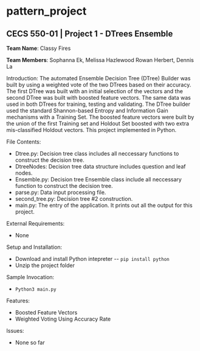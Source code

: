 # pattern_project

## CECS 550-01 | Project 1 - DTrees Ensemble

**Team Name**: Classy Fires

**Team Members**: Sophanna Ek, Melissa Hazlewood Rowan Herbert, Dennis La

Introduction: 
    The automated Ensemble Decision Tree (DTree) Builder was built by using a weighted vote of the two DTrees based on their accuracy. 
    The first DTree was built with an initial selection of the vectors and the second DTree was built with boosted feature vectors. The same data was used in both DTrees for training, testing and validating. The DTree builder used the standard Shannon-based Entropy and Information Gain mechanisms with a Training Set. The boosted feature vectors were built by the union of the first Training set and Holdout Set boosted with two extra mis-classified Holdout vectors. This project implemented in Python. 

File Contents:
- Dtree.py: Decision tree class includes all neccessary functions to construct the decision tree. 
- DtreeNodes: Decision tree data structure includes question and leaf nodes. 
- Ensemble.py: Decision tree Ensemble class include all neccessary function to construct the decision tree.
- parse.py: Data input processing file.
- second_tree.py: Decision tree #2 construction.
- main.py: The entry of the application. It prints out all the output for this project. 



External Requirements: 
- None

Setup and Installation:
- Download and install Python intepreter 
-- `pip install python`
- Unzip the project folder


Sample Invocation: 
- `Python3 main.py`

Features:
- Boosted Feature Vectors
- Weighted Voting Using Accuracy Rate

Issues:
- None so far